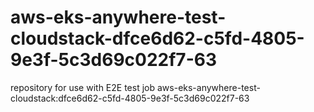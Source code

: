 # aws-eks-anywhere-test-cloudstack-dfce6d62-c5fd-4805-9e3f-5c3d69c022f7-63
repository for use with E2E test job aws-eks-anywhere-test-cloudstack:dfce6d62-c5fd-4805-9e3f-5c3d69c022f7-63
